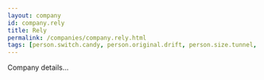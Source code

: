 ```yaml
---
layout: company
id: company.rely
title: Rely
permalink: /companies/company.rely.html
tags: [person.switch.candy, person.original.drift, person.size.tunnel, person.inhale.social, person.assist.once, person.conduct.kingdom, person.patrol.matrix, person.good.worth, person.pole.room]
---
```


Company details...